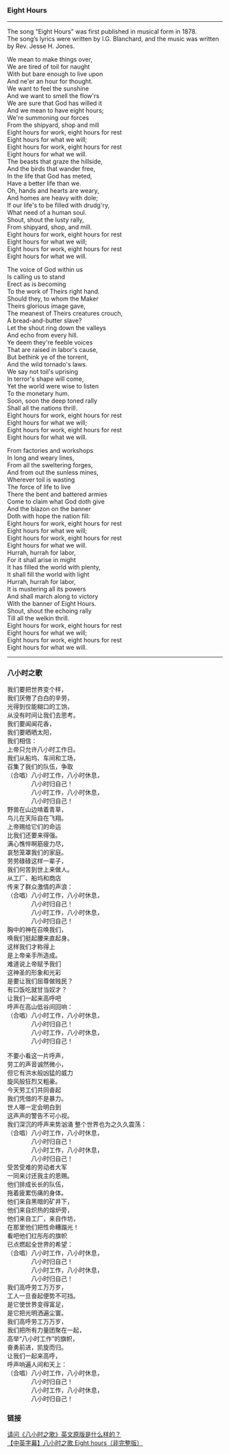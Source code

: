### Eight Hours
---------------------------------------------

The song “Eight Hours” was first published in musical form in 1878.  
The song’s lyrics were written by I.G. Blanchard, and the music was written by Rev. Jesse H. Jones.


We mean to make things over,  
We are tired of toil for naught    
With but bare enough to live upon  
And ne'er an hour for thought.  
We want to feel the sunshine  
And we want to smell the flow'rs  
We are sure that God has willed it  
And we mean to have eight hours;  
We're summoning our forces  
From the shipyard, shop and mill  
Eight hours for work, eight hours for rest  
Eight hours for what we will;  
Eight hours for work, eight hours for rest  
Eight hours for what we will.  
The beasts that graze the hillside,  
And the birds that wander free,  
In the life that God has meted,  
Have a better life than we.  
Oh, hands and hearts are weary,  
And homes are heavy with dole;  
If our life's to be filled with drudg'ry,  
What need of a human soul.  
Shout, shout the lusty rally,  
From shipyard, shop, and mill.  
Eight hours for work, eight hours for rest  
Eight hours for what we will;  
Eight hours for work, eight hours for rest  
Eight hours for what we will.  

The voice of God within us  
Is calling us to stand  
Erect as is becoming  
To the work of Theirs right hand.  
Should they, to whom the Maker  
Theirs glorious image gave,  
The meanest of Theirs creatures crouch,  
A bread-and-butter slave?  
Let the shout ring down the valleys  
And echo from every hill.  
Ye deem they're feeble voices  
That are raised in labor's cause,  
But bethink ye of the torrent,  
And the wild tornado's laws.  
We say not toil's uprising  
In terror's shape will come,  
Yet the world were wise to listen  
To the monetary hum.  
Soon, soon the deep toned rally  
Shall all the nations thrill.  
Eight hours for work, eight hours for rest  
Eight hours for what we will;  
Eight hours for work, eight hours for rest  
Eight hours for what we will.  

From factories and workshops  
In long and weary lines,  
From all the sweltering forges,  
And from out the sunless mines,  
Wherever toil is wasting  
The force of life to live  
There the bent and battered armies  
Come to claim what God doth give  
And the blazon on the banner  
Doth with hope the nation fill:  
Eight hours for work, eight hours for rest  
Eight hours for what we will;  
Eight hours for work, eight hours for rest  
Eight hours for what we will.  
Hurrah, hurrah for labor,  
For it shall arise in might  
It has filled the world with plenty,  
It shall fill the world with light  
Hurrah, hurrah for labor,  
It is mustering all its powers  
And shall march along to victory  
With the banner of Eight Hours.  
Shout, shout the echoing rally  
Till all the welkin thrill.  
Eight hours for work, eight hours for rest  
Eight hours for what we will;  
Eight hours for work, eight hours for rest  
Eight hours for what we will.  

----------------------------------------------

### 八小时之歌

我们要把世界变个样，  
我们厌倦了白白的辛劳，  
光得到仅能糊口的工饷，  
从没有时间让我们去思考。  
我们要闻闻花香，  
我们要晒晒太阳，  
我们相信：  
上帝只允许八小时工作日。  
我们从船坞、车间和工场，  
召集了我们的队伍，争取  
（合唱）八小时工作，八小时休息，  
　　　　八小时归自己！  
　　　　八小时工作，八小时休息，  
　　　　八小时归自己！  
野兽在山边啃着青草，  
鸟儿在天际自在飞翔。  
上帝赐给它们的命运  
比我们还要来得强。  
满心憔悴啊筋疲力尽，  
哀愁笼罩我们的家庭。  
劳劳碌碌这样一辈子，  
我们何苦到世上来做人。  
从工厂、船坞和商店  
传来了群众激情的声浪：  
（合唱）八小时工作，八小时休息，  
　　　　八小时归自己！  
　　　　八小时工作，八小时休息，  
　　　　八小时归自己！  
胸中的神在召唤我们，  
唤我们挺起腰来直起身。  
这样我们才称得上  
是上帝亲手所造成。  
难道说上帝赋予我们  
这神圣的形象和光彩  
是要让我们屈尊做贱民？  
有口饭吃就甘当奴才？  
让我们一起来高呼吧  
呼声在高山低谷间回响：  
（合唱）八小时工作，八小时休息，  
　　　　八小时归自己！  
　　　　八小时工作，八小时休息，  
　　　　八小时归自己！  

不要小看这一片呼声，  
劳工的声音诚然微小，  
但它有洪水般凶猛的威力  
旋风般狂烈又粗豪。  
今天劳工们共同奋起  
我们凭借的不是暴力。  
世人哪一定会明白到  
这声声的警告不可小视。  
我们深沉的呼声来势汹涌 
整个世界也为之久久震荡：  
（合唱）八小时工作，八小时休息，  
　　　　八小时归自己！  
　　　　八小时工作，八小时休息，  
　　　　八小时归自己！  
受苦受难的劳动者大军  
一同来讨还我主的恩赐。  
他们排成长长的队伍，  
拖着疲累伤痛的身体。  
他们来自黑暗的矿井下，  
他们来自炽热的熔炉旁，  
他们来自工厂，来自作坊，  
在那里他们把性命糟蹋光！  
看吧他们红彤彤的旗帜  
已点燃起全世界的希望：  
（合唱）八小时工作，八小时休息，  
　　　　八小时归自己！  
　　　　八小时工作，八小时休息，  
　　　　八小时归自己！  
我们高呼劳工万万岁，  
工人一旦奋起便势不可挡。  
是它使世界变得富足，  
是它把光明洒遍尘寰。  
我们高呼劳工万万岁，  
我们把所有力量团聚在一起，  
高举“八小时工作”的旗帜，  
奋勇前进，凯旋而归。  
让我们一起来高呼，  
呼声响遍人间和天上：  
（合唱）八小时工作，八小时休息，  
　　　　八小时归自己！  
　　　　八小时工作，八小时休息，  
　　　　八小时归自己！  

### 链接
[请问《八小时之歌》英文原版是什么样的？](https://www.zhihu.com/question/65527260)  
[【中英字幕】八小时之歌 Eight hours（非完整版）](https://www.bilibili.com/video/av39328444/)
